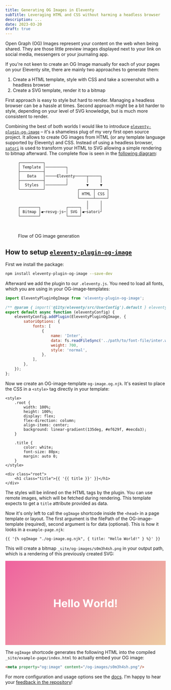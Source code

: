 ```yaml
---
title: Generating OG Images in Eleventy
subTitle: Leveraging HTML and CSS without harming a headless browser
description: ...
date: 2023-03-20
draft: true
---
```


Open Graph (OG) Images represent your content on the web when being shared. They are those little preview images
displayed next to your link on social media, messengers or your journaling app.

If you're not keen to create an OG Image manually for each of your pages on your Eleventy site, there are mainly two
approaches to generate them:

1. Create a HTML template, style with CSS and take a screenshot with a headless browser
2. Create a SVG template, render it to a bitmap

First approach is easy to style but hard to render. Managing a headless browser can be a hassle at times. Second
approach might be a bit harder to style, depending on your level of SVG knowledge, but is much more consistent to
render.

Combining the best of both worlds I would like to
introduce [`eleventy-plugin-og-image`](https://github.com/KiwiKilian/eleventy-plugin-og-image) – it's a shameless plug
of my very first open source project. It allows to create OG images from HTML (or any template language supported by
Eleventy) and CSS. Instead of using a headless browser, [`satori`](https://github.com/vercel/satori) is used to
transform your HTML to SVG allowing a simple rendering to bitmap afterward. The complete flow is seen in
the [following diagram](#flow):

<figure id="flow" class="monodraw">
<pre class="monodraw__pre"><div class="monodraw__scroll-container"><code class="monodraw__code">┌──────────┐
│ Template │─────────┐
├──────────┤         │
│   Data   │─────Eleventy─────┬─────┐
├──────────┤         │        │     │
│  Styles  │─────────┘        ▼     ▼
└──────────┘              ┌──────┬─────┐
                          │ HTML │ CSS │
                          └──────┴─────┘
                              │     │
┌────────┐           ┌─────┐  │     │
│ Bitmap │◀─resvg-js─│ SVG │◀─satori┘
└────────┘           └─────┘
</code>
</div>
</pre>
<figcaption class="monodraw__caption">Flow of OG image generation</figcaption>
</figure>

## How to setup [`eleventy-plugin-og-image`](https://github.com/KiwiKilian/eleventy-plugin-og-image)

First we install the package:

```bash
npm install eleventy-plugin-og-image --save-dev
```

Afterward we add the plugin to our `.eleventy.js`. You need to load all fonts, which you are using in your
OG-image-templates:

```js
import EleventyPluginOgImage from 'eleventy-plugin-og-image';

/** @param { import('@11ty/eleventy/src/UserConfig').default } eleventyConfig */
export default async function (eleventyConfig) {
    eleventyConfig.addPlugin(EleventyPluginOgImage, {
        satoriOptions: {
            fonts: [
                {
                    name: 'Inter',
                    data: fs.readFileSync('../path/to/font-file/inter.woff'),
                    weight: 700,
                    style: 'normal',
                },
            ],
        },
    });
};
```

Now we create an OG-image-template `og-image.og.njk`. It's easiest to place the CSS in a `<style>` tag directly in your
template:

```twig
<style>
    .root {
        width: 100%;
        height: 100%;
        display: flex;
        flex-direction: column;
        align-items: center;
        background: linear-gradient(135deg, #ef629f, #eecda3);
    }

    .title {
        color: white;
        font-size: 80px;
        margin: auto 0;
    }
</style>

<div class="root">
    <h1 class="title">{{ '{{ title }}' }}</h1>
</div>
```

The styles will be inlined on the HTML tags by the plugin. You can use remote images, which will be fetched during
rendering. This template expects to get a `title` attribute provided as data.

Now it's only left to call the `ogImage` shortcode inside the `<head>` in a page template or layout. The first argument
is the filePath of the OG-image-template (required), second argument is for data (optional). This is how it looks in
a `example-page.njk`:

```twig
{{ '{% ogImage "./og-image.og.njk", { title: "Hello World!" } %}' }}
```

This will create a bitmap `_site/og-images/s0m3h4sh.png` in your output path, which is a rendering of this previously
created SVG:

<svg viewBox="0 0 1200 630" xmlns="http://www.w3.org/2000/svg" xmlns:xlink="http://www.w3.org/1999/xlink"><pattern id="a" height="1" width="1"><path d="m0 0h1200v630h-1200z" fill="url(#b)"/></pattern><linearGradient id="b" x1="0" x2="1.195492" y1="0" y2=".627634"><stop offset="0" stop-color="#ef629f"/><stop offset="1" stop-color="#eecda3"/></linearGradient><path d="m0 0h1200v630h-1200z" fill="url(#a)"/><path d="m376.4 345.8h-12.3v-58.2h12.3v24.1h24.9v-24.1h12.3v58.2h-12.3v-24h-24.9zm67 .9q-6.7 0-11.6-2.8-4.8-2.7-7.4-7.7-2.6-5.1-2.6-12 0-6.7 2.6-11.8 2.6-5.1 7.3-7.9 4.8-2.9 11.2-2.9 4.3 0 8.1 1.4 3.7 1.4 6.5 4.1 2.8 2.8 4.4 7 1.5 4.1 1.5 9.7v3.3h-29.7q0 3.3 1.2 5.6 1.2 2.4 3.4 3.7 2.3 1.2 5.3 1.2 2 0 3.7-.5 1.7-.6 2.9-1.7 1.2-1.2 1.8-2.8l11.2.7q-.9 4.1-3.5 7.1-2.6 3-6.8 4.6-4.1 1.7-9.5 1.7zm-9.7-27.1h18.3q0-2.6-1.1-4.6-1.1-2-3.1-3.2-2-1.1-4.7-1.1-2.7 0-4.9 1.2-2.1 1.3-3.3 3.4-1.1 2-1.2 4.3zm37.6-32h12.1v58.2h-12.1zm21.8 0h12.1v58.2h-12.1zm41.5 59.1q-6.7 0-11.5-2.8-4.8-2.9-7.4-7.9-2.6-5.1-2.6-11.8 0-6.8 2.6-11.9 2.6-5 7.4-7.8 4.8-2.9 11.5-2.9 6.6 0 11.4 2.9 4.8 2.8 7.4 7.8 2.6 5.1 2.6 11.9 0 6.7-2.6 11.8-2.6 5-7.4 7.9-4.8 2.8-11.4 2.8zm0-9.4q3 0 5.1-1.7 2-1.7 3-4.7 1-3 1-6.8 0-3.8-1-6.8-1-3-3-4.7-2.1-1.7-5.1-1.7-3 0-5.1 1.7-2 1.7-3.1 4.7-1 3-1 6.8 0 3.8 1 6.8 1.1 3 3.1 4.7 2.1 1.7 5.1 1.7zm73.2 8.5h-12l-16.6-58.2h13.4l9.6 40.5h.5l10.6-40.5h11.6l10.5 40.6h.6l9.6-40.6h13.4l-16.6 58.2h-12l-11.1-38h-.4zm77.3.9q-6.6 0-11.5-2.8-4.8-2.9-7.4-7.9-2.6-5.1-2.6-11.8 0-6.8 2.6-11.9 2.6-5 7.4-7.8 4.9-2.9 11.5-2.9 6.6 0 11.4 2.9 4.8 2.8 7.4 7.8 2.7 5.1 2.7 11.9 0 6.7-2.7 11.8-2.6 5-7.4 7.9-4.8 2.8-11.4 2.8zm0-9.4q3 0 5.1-1.7 2-1.7 3-4.7 1.1-3 1.1-6.8 0-3.8-1.1-6.8-1-3-3-4.7-2.1-1.7-5.1-1.7-3 0-5.1 1.7-2 1.7-3.1 4.7-1 3-1 6.8 0 3.8 1 6.8 1.1 3 3.1 4.7 2.1 1.7 5.1 1.7zm41.5 8.5h-12.1v-43.6h11.7v7.6h.4q1.2-4.1 4-6.1 2.9-2.1 6.5-2.1.9 0 2 .1 1 .1 1.8.3v10.7q-.8-.2-2.3-.4-1.5-.2-2.8-.2-2.7 0-4.7 1.1-2.1 1.2-3.3 3.2-1.2 2.1-1.2 4.7zm20.6-58.2h12.1v58.2h-12.1zm37.8 58.9q-5 0-9-2.5-4-2.6-6.4-7.6-2.3-5-2.3-12.3 0-7.5 2.4-12.5 2.4-5 6.4-7.5 4.1-2.5 8.9-2.5 3.6 0 6.1 1.3 2.4 1.2 4 3 1.5 1.9 2.3 3.6h.4v-21.9h12v58.2h-11.9v-7h-.5q-.9 1.9-2.4 3.6-1.6 1.8-4 3-2.5 1.1-6 1.1zm3.8-9.6q3 0 5-1.6 2-1.6 3.1-4.5 1.1-2.9 1.1-6.8 0-3.9-1.1-6.7-1.1-2.9-3.1-4.5-2-1.5-5-1.5-3 0-5 1.6-2 1.6-3.1 4.5-1 2.8-1 6.6 0 3.8 1 6.7 1.1 2.9 3.1 4.6 2 1.6 5 1.6zm32.8-49.3h12.6l-1.1 40.8h-10.4zm6.3 59q-2.8 0-4.8-2-2.1-2-2-4.8-.1-2.8 2-4.8 2-2 4.8-2 2.7 0 4.7 2 2.1 2 2.1 4.8 0 1.8-1 3.4-.9 1.5-2.5 2.4-1.5 1-3.3 1z" fill="#fff"/></svg>

The `ogImage` shortcode generates the following HTML into the compiled `_site/example-page/index.html` to actually embed
your OG image:

```html
<meta property="og:image" content="/og-images/s0m3h4sh.png"/>
```

For more configuration and usage options see
the [docs](https://github.com/KiwiKilian/eleventy-plugin-og-image?tab=readme-ov-file#readme). I'm happy to hear your
[feedback in the repository](https://github.com/KiwiKilian/eleventy-plugin-og-image/discussions)!
